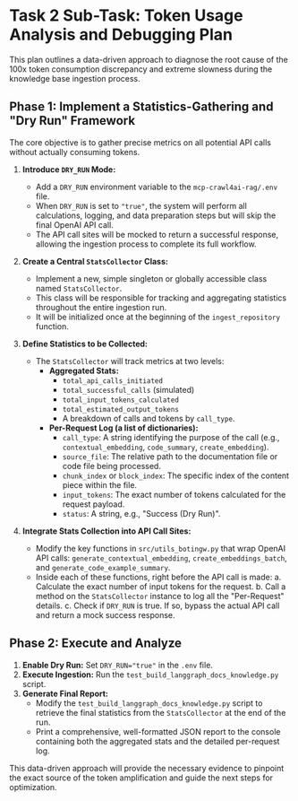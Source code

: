 # Task 2 Sub-Task: Token Usage Analysis and Debugging Plan

This plan outlines a data-driven approach to diagnose the root cause of the 100x token consumption discrepancy and extreme slowness during the knowledge base ingestion process.

## Phase 1: Implement a Statistics-Gathering and "Dry Run" Framework

The core objective is to gather precise metrics on all potential API calls without actually consuming tokens.

1.  **Introduce `DRY_RUN` Mode:**
    *   Add a `DRY_RUN` environment variable to the `mcp-crawl4ai-rag/.env` file.
    *   When `DRY_RUN` is set to `"true"`, the system will perform all calculations, logging, and data preparation steps but will skip the final OpenAI API call.
    *   The API call sites will be mocked to return a successful response, allowing the ingestion process to complete its full workflow.

2.  **Create a Central `StatsCollector` Class:**
    *   Implement a new, simple singleton or globally accessible class named `StatsCollector`.
    *   This class will be responsible for tracking and aggregating statistics throughout the entire ingestion run.
    *   It will be initialized once at the beginning of the `ingest_repository` function.

3.  **Define Statistics to be Collected:**
    *   The `StatsCollector` will track metrics at two levels:
        *   **Aggregated Stats:**
            *   `total_api_calls_initiated`
            *   `total_successful_calls` (simulated)
            *   `total_input_tokens_calculated`
            *   `total_estimated_output_tokens`
            *   A breakdown of calls and tokens by `call_type`.
        *   **Per-Request Log (a list of dictionaries):**
            *   `call_type`: A string identifying the purpose of the call (e.g., `contextual_embedding`, `code_summary`, `create_embedding`).
            *   `source_file`: The relative path to the documentation file or code file being processed.
            *   `chunk_index` or `block_index`: The specific index of the content piece within the file.
            *   `input_tokens`: The exact number of tokens calculated for the request payload.
            *   `status`: A string, e.g., "Success (Dry Run)".

4.  **Integrate Stats Collection into API Call Sites:**
    *   Modify the key functions in `src/utils_botingw.py` that wrap OpenAI API calls: `generate_contextual_embedding`, `create_embeddings_batch`, and `generate_code_example_summary`.
    *   Inside each of these functions, right before the API call is made:
        a.  Calculate the exact number of input tokens for the request.
        b.  Call a method on the `StatsCollector` instance to log all the "Per-Request" details.
        c.  Check if `DRY_RUN` is true. If so, bypass the actual API call and return a mock success response.

## Phase 2: Execute and Analyze

1.  **Enable Dry Run:** Set `DRY_RUN="true"` in the `.env` file.
2.  **Execute Ingestion:** Run the `test_build_langgraph_docs_knowledge.py` script.
3.  **Generate Final Report:**
    *   Modify the `test_build_langgraph_docs_knowledge.py` script to retrieve the final statistics from the `StatsCollector` at the end of the run.
    *   Print a comprehensive, well-formatted JSON report to the console containing both the aggregated stats and the detailed per-request log.

This data-driven approach will provide the necessary evidence to pinpoint the exact source of the token amplification and guide the next steps for optimization.
